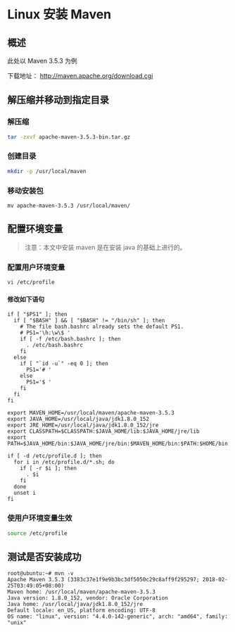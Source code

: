 #  Linux 安装 Maven

## 概述
此处以 Maven 3.5.3 为例

下载地址：
<http://maven.apache.org/download.cgi>

## 解压缩并移动到指定目录

### 解压缩
```sh
tar -zxvf apache-maven-3.5.3-bin.tar.gz
```

### 创建目录
```sh
mkdir -p /usr/local/maven
```
### 移动安装包
```
mv apache-maven-3.5.3 /usr/local/maven/
```

## 配置环境变量

> 注意：本文中安装 maven 是在安装 java 的基础上进行的。

### 配置用户环境变量
```sh
vi /etc/profile
```

#### 修改如下语句
```{17,18,19,20,21}
if [ "$PS1" ]; then
  if [ "$BASH" ] && [ "$BASH" != "/bin/sh" ]; then
    # The file bash.bashrc already sets the default PS1.
    # PS1='\h:\w\$ '
    if [ -f /etc/bash.bashrc ]; then
      . /etc/bash.bashrc
    fi
  else
    if [ "`id -u`" -eq 0 ]; then
      PS1='# '
    else
      PS1='$ '
    fi
  fi
fi

export MAVEN_HOME=/usr/local/maven/apache-maven-3.5.3
export JAVA_HOME=/usr/local/java/jdk1.8.0_152
export JRE_HOME=/usr/local/java/jdk1.8.0_152/jre
export CLASSPATH=$CLASSPATH:$JAVA_HOME/lib:$JAVA_HOME/jre/lib
export PATH=$JAVA_HOME/bin:$JAVA_HOME/jre/bin:$MAVEN_HOME/bin:$PATH:$HOME/bin

if [ -d /etc/profile.d ]; then
  for i in /etc/profile.d/*.sh; do
    if [ -r $i ]; then
      . $i
    fi
  done
  unset i
fi
```

### 使用户环境变量生效

```sh
source /etc/profile
```

## 测试是否安装成功

```
root@ubuntu:~# mvn -v
Apache Maven 3.5.3 (3383c37e1f9e9b3bc3df5050c29c8aff9f295297; 2018-02-25T03:49:05+08:00)
Maven home: /usr/local/maven/apache-maven-3.5.3
Java version: 1.8.0_152, vendor: Oracle Corporation
Java home: /usr/local/java/jdk1.8.0_152/jre
Default locale: en_US, platform encoding: UTF-8
OS name: "linux", version: "4.4.0-142-generic", arch: "amd64", family: "unix"
```
